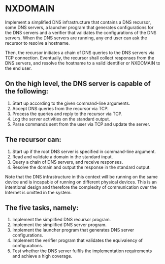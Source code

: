 # NXDOMAIN
Implement a simplified DNS infrastructure that contains a DNS recursor, some DNS servers, a launcher program that generates configurations for the DNS servers and a verifier
that validates the configurations of the DNS servers. When the DNS servers are running, any end user can ask the recursor to resolve a hostname.

Then, the recursor initiates a chain of DNS queries to the DNS servers via TCP connection. Eventually, the recursor shall collect responses from the DNS servers, and resolve the hostname to a valid identifier or NXDOMAIN to the end user.

## On the high level, the DNS server is capable of the following:
1. Start up according to the given command-line arguments.
2. Accept DNS queries from the recursor via TCP.
3. Process the queries and reply to the recursor via TCP.
4. Log the server activities on the standard output.
5. Parse commands sent from the user via TCP and update the server.


## The recursor can:
1. Start up if the root DNS server is specified in command-line argument.
2. Read and validate a domain in the standard input.
3. Query a chain of DNS servers, and receive responses.
4. Resolve the domain and output the response in the standard output.


Note that the DNS infrastructure in this context will be running on the same device and is incapable of running on different physical devices. This is an intentional design and therefore the complexity of communication over the Internet is omitted in the system.


## The five tasks, namely:
1. Implement the simplified DNS recursor program.
2. Implement the simplified DNS server program.
3. Implement the launcher program that generates DNS server configurations.
4. Implement the verifier program that validates the equivalency of configurations.
5. Test whether the DNS server fulfils the implementation requirements and achieve a high coverage.
